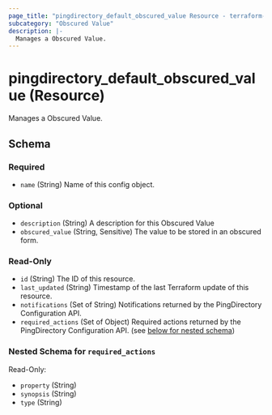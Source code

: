 ```yaml
---
page_title: "pingdirectory_default_obscured_value Resource - terraform-provider-pingdirectory"
subcategory: "Obscured Value"
description: |-
  Manages a Obscured Value.
---
```


# pingdirectory_default_obscured_value (Resource)

Manages a Obscured Value.



<!-- schema generated by tfplugindocs -->
## Schema

### Required

- `name` (String) Name of this config object.

### Optional

- `description` (String) A description for this Obscured Value
- `obscured_value` (String, Sensitive) The value to be stored in an obscured form.

### Read-Only

- `id` (String) The ID of this resource.
- `last_updated` (String) Timestamp of the last Terraform update of this resource.
- `notifications` (Set of String) Notifications returned by the PingDirectory Configuration API.
- `required_actions` (Set of Object) Required actions returned by the PingDirectory Configuration API. (see [below for nested schema](#nestedatt--required_actions))

<a id="nestedatt--required_actions"></a>
### Nested Schema for `required_actions`

Read-Only:

- `property` (String)
- `synopsis` (String)
- `type` (String)



